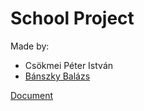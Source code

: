 # School Project

Made by:
- Csökmei Péter István
- [Bánszky Balázs](https://github.com/BBpezsgo)

[Document](https://docs.google.com/document/d/1VeVbiSjxH1oPfgIWNtjeLdR4KYdsn7ZJskWHQHU8wjk/edit?usp=sharing)